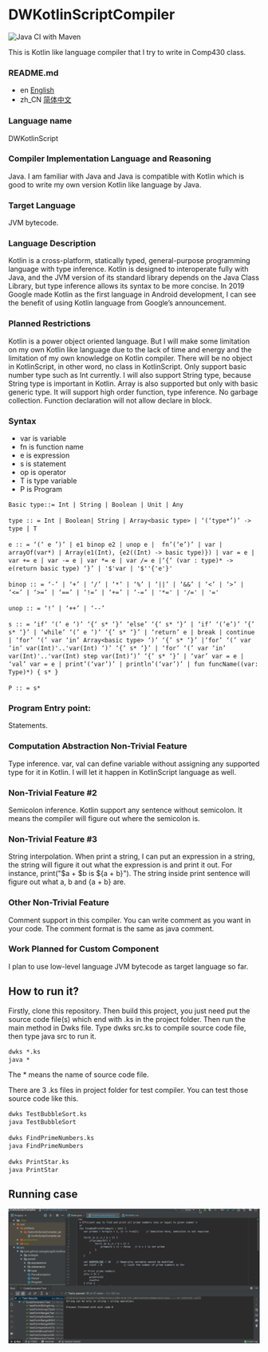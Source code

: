 # DWKotlinScriptCompiler
![Java CI with Maven](https://github.com/wangdong20/DWKotlinScriptCompiler/workflows/Java%20CI%20with%20Maven/badge.svg)

This is Kotlin like language compiler that I try to write in Comp430 class.

### README.md
* en [English](README_en.md)
* zh_CN [简体中文](README.md)

### Language name
DWKotlinScript

### Compiler Implementation Language and Reasoning
Java. I am familiar with Java and Java is compatible with Kotlin which is good to write my own version Kotlin like language by Java.

### Target Language
JVM bytecode.

### Language Description
Kotlin is a cross-platform, statically typed, general-purpose programming language with type inference. Kotlin is designed to interoperate fully with Java, and the JVM version of its standard library depends on the Java Class Library, but type inference allows its syntax to be more concise. In 2019 Google made Kotlin as the first language in Android development, I can see the benefit of using Kotlin language from Google’s announcement.

### Planned Restrictions
Kotlin is a power object oriented language. But I will make some limitation on my own Kotlin like language due to the lack of time and energy and the limitation of my own knowledge on Kotlin compiler. There will be no object in KotlinScript, in other word, no class in KotlinScript. Only support basic number type such as Int currently. I will also support String type, because String type is important in Kotlin. Array is also supported but only with basic generic type. It will support high order function, type inference. No garbage collection. Function declaration will not allow declare in block.

### Syntax
* var is variable
* fn is function name
* e is expression
* s is statement
* op is operator
* T is type variable
* P is Program
```
Basic type::= Int | String | Boolean | Unit | Any

type :: = Int | Boolean| String | Array<basic type> | ‘(‘type*’)’ -> type | T

e :: = ‘(‘ e ’)’ | e1 binop e2 | unop e |  fn’(‘e’)’ | var | arrayOf(var*) | Array(e1(Int), {e2((Int) -> basic type)}) | var = e | var += e | var -= e | var *= e | var /= e |‘{‘ (var : type)* -> e(return basic type) ‘}’ | '$'var | '$''{'e'}'

binop :: = ‘-’ | ‘+’ | ‘/’ | ‘*’ | ‘%’ | ‘||’ | ‘&&’ | ‘<’ | ‘>’ | ‘<=’ | ‘>=’ | ‘==’ | ‘!=’ | ‘+=’ | ‘-=’ | '*=' | '/=' | '='

unop :: = ‘!’ | ‘++’ | ‘--’

s :: = ‘if’ ‘(’ e ‘)’ ‘{‘ s* ‘}’ ‘else’ ‘{‘ s* ‘}’ | ‘if’ ‘(’e’)’ ’{’ s* ‘}’ | ‘while’ ‘(’ e ‘)’ ‘{’ s* ‘}’ | ‘return’ e | break | continue | ‘for’ ‘(’ var ‘in’ Array<basic type> ‘)’ ‘{’ s* ‘}’ |‘for’ ‘(’ var ‘in’ var(Int)'..'var(Int) ‘)’ ‘{’ s* ‘}’ | ‘for’ ‘(’ var ‘in’ var(Int)'..'var(Int) step var(Int)‘)’ ‘{’ s* ‘}’ | ‘var’ var = e | ‘val’ var = e | print’(‘var’)’ | println’(‘var’)’ | fun funcName((var: Type)*) { s* }

P :: = s*
```

### Program Entry point: 
Statements.

### Computation Abstraction Non-Trivial Feature
Type inference. var, val can define variable without assigning any supported type for it in Kotlin. I will let it happen in KotlinScript language as well.

### Non-Trivial Feature #2
Semicolon inference. Kotlin support any sentence without semicolon. It means the compiler will figure out where the semicolon is.

### Non-Trivial Feature #3
String interpolation. When print a string, I can put an expression in a string, the string will figure it out what the expression is and print it out. 
For instance, print("$a + $b is ${a + b}"). The string inside print sentence will figure out what a, b and {a + b} are.

### Other Non-Trivial Feature
Comment support in this compiler. You can write comment as you want in your code.
The comment format is the same as java comment.

### Work Planned for Custom Component
I plan to use low-level language JVM bytecode as target language so far.

## How to run it?
Firstly, clone this repository. Then build this project, you just need put the source code file(s) which end with .ks in the project folder.
Then run the main method in Dwks file. Type dwks src.ks to compile source code file, then type java src to run it.
```
dwks *.ks
java *
```
The * means the name of source code file.

There are 3 .ks files in project folder for test compiler. You can test those source code like this.
```
dwks TestBubbleSort.ks
java TestBubbleSort

dwks FindPrimeNumbers.ks
java FindPrimeNumbers

dwks PrintStar.ks
java PrintStar
```
## Running case
![](DwKotlinScriptCompilerRunningEffect.gif)